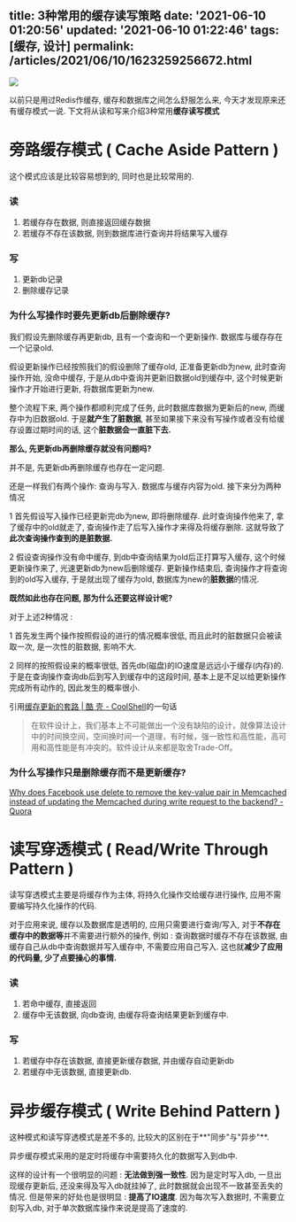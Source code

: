 title: 3种常用的缓存读写策略
date: '2021-06-10 01:20:56'
updated: '2021-06-10 01:22:46'
tags: [缓存, 设计]
permalink: /articles/2021/06/10/1623259256672.html
---
![](https://b3logfile.com/bing/20190203.jpg?imageView2/1/w/960/h/540/interlace/1/q/100)

以前只是用过Redis作缓存, 缓存和数据库之间怎么舒服怎么来, 今天才发现原来还有缓存模式一说. 下文将从读和写来介绍3种常用**缓存读写模式**

# 旁路缓存模式 ( Cache Aside Pattern )

这个模式应该是比较容易想到的, 同时也是比较常用的.

### 读

1. 若缓存存在数据, 则直接返回缓存数据
2. 若缓存不存在该数据, 则到数据库进行查询并将结果写入缓存

### 写

1. 更新db记录
2. 删除缓存记录

### 为什么写操作时要先更新db后删除缓存?

我们假设先删除缓存再更新db, 且有一个查询和一个更新操作. 数据库与缓存存在一个记录old.

假设更新操作已经按照我们的假设删除了缓存old, 正准备更新db为new, 此时查询操作开始, 没命中缓存, 于是从db中查询并更新旧数据old到缓存中, 这个时候更新操作才开始进行更新, 将数据库更新为new.

整个流程下来, 两个操作都顺利完成了任务, 此时数据库数据为更新后的new, 而缓存中为旧数据old. 于是**就产生了脏数据**, 甚至如果接下来没有写操作或者没有给缓存设置过期时间的话, 这个**脏数据会一直脏下去.**

**那么, 先更新db再删除缓存就没有问题吗?**

并不是, 先更新db再删除缓存也存在一定问题.

还是一样我们有两个操作: 查询与写入. 数据库与缓存内容为old. 接下来分为两种情况

1 首先假设写入操作已经更新完db为new, 即将删除缓存. 此时查询操作他来了, 拿了缓存中的old就走了, 查询操作走了后写入操作才来得及将缓存删除. 这就导致了**此次查询操作查到的是脏数据.**

2 假设查询操作没有命中缓存, 到db中查询结果为old后正打算写入缓存, 这个时候更新操作来了, 光速更新db为new后删除缓存. 更新操作结束后, 查询操作才将查询到的old写入缓存, 于是就出现了缓存为old, 数据库为new的**脏数据**的情况.

**既然如此也存在问题, 那为什么还要这样设计呢?**

对于上述2种情况 :

1 首先发生两个操作按照假设的进行的情况概率很低, 而且此时的脏数据只会被读取一次, 是一次性的脏数据, 影响不大.

2 同样的按照假设来的概率很低, 首先db(磁盘)的IO速度是远远小于缓存(内存)的. 于是在查询操作查询db后到写入到缓存中的这段时间, 基本上是不足以给更新操作完成所有动作的, 因此发生的概率很小.

引用[缓存更新的套路 | 酷 壳 - CoolShell](https://coolshell.cn/articles/17416.html)的一句话

> 在软件设计上，我们基本上不可能做出一个没有缺陷的设计，就像算法设计中的时间换空间，空间换时间一个道理，有时候，强一致性和高性能，高可用和高性能是有冲突的。软件设计从来都是取舍Trade-Off。

### 为什么写操作只是删除缓存而不是更新缓存?

[Why does Facebook use delete to remove the key-value pair in Memcached instead of updating the Memcached during write request to the backend? - Quora](https://www.quora.com/Why-does-Facebook-use-delete-to-remove-the-key-value-pair-in-Memcached-instead-of-updating-the-Memcached-during-write-request-to-the-backend)

# 读写穿透模式 ( Read/Write Through Pattern )

读写穿透模式主要是将缓存作为主体, 将持久化操作交给缓存进行操作, 应用不需要编写持久化操作的代码.

对于应用来说, 缓存以及数据库是透明的, 应用只需要进行查询/写入, 对于**不存在缓存中的数据等**并不需要进行额外的操作, 例如 : 查询数据时缓存不存在该数据, 由缓存自己从db中查询数据并写入缓存中, 不需要应用自己写入. 这也就**减少了应用的代码量, 少了点要操心的事情.**

### 读

1. 若命中缓存, 直接返回
2. 缓存中无该数据, 向db查询, 由缓存将查询结果更新到缓存中.

### 写

1. 若缓存中存在该数据, 直接更新缓存数据, 并由缓存自动更新db
2. 若缓存中无该数据, 直接更新db.

# 异步缓存模式 ( Write Behind Pattern )

这种模式和读写穿透模式是差不多的, 比较大的区别在于**"同步"与"异步"**.

异步缓存模式采用的是定时将缓存中需要持久化的数据写入到db中.

这样的设计有一个很明显的问题 : **无法做到强一致性**. 因为是定时写入db, 一旦出现缓存更新后, 还没来得及写入db就挂掉了, 此时数据就会出现不一致甚至丢失的情况. 但是带来的好处也是很明显 : **提高了IO速度**. 因为每次写入数据时, 不需要立刻写入db, 对于单次数据库操作来说是提高了速度的.
